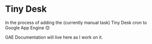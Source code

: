 # Tiny Desk

In the process of adding the (currently manual task) Tiny Desk cron to Google App Engine 😊

GAE Documentation will live here as I work on it.

